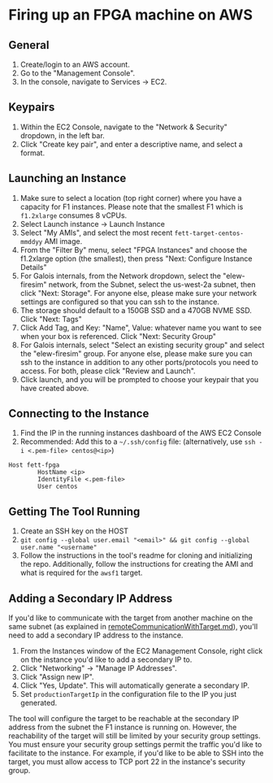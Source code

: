 # Firing up an FPGA machine on AWS

## General

1. Create/login to an AWS account.
2. Go to the "Management Console".
3. In the console, navigate to Services -> EC2.

## Keypairs

1. Within the EC2 Console, navigate to the "Network & Security" dropdown, in the left bar. 
2. Click "Create key pair", and enter a descriptive name, and select a format.

## Launching an Instance

1. Make sure to select a location (top right corner) where you have a capacity for F1 instances. Please note that the smallest F1 which is `f1.2xlarge` consumes 8 vCPUs.
2. Select Launch instance -> Launch Instance
3. Select "My AMIs", and select the most recent `fett-target-centos-mmddyy` AMI image.
4. From the "Filter By" menu, select "FPGA Instances" and choose the f1.2xlarge option (the smallest), then press "Next: Configure Instance Details"
5. For Galois internals, from the Network dropdown, select the "elew-firesim" network, from the Subnet, select the us-west-2a subnet, then click "Next: Storage". For anyone else, please make sure your network settings are configured so that you can ssh to the instance.
6. The storage should default to a 150GB SSD and a 470GB NVME SSD. Click "Next: Tags"
7. Click Add Tag, and Key: "Name", Value: whatever name you want to see when your box is referenced. Click "Next: Security Group"
8. For Galois internals, select "Select an existing security group" and select the "elew-firesim" group. For anyone else, please make sure you can ssh to the instance in addition to any other ports/protocols you need to access. For both, please click "Review and Launch".
9. Click launch, and you will be prompted to choose your keypair that you have created above.

## Connecting to the Instance

1. Find the IP in the running instances dashboard of the AWS EC2 Console
2. Recommended: Add this to a `~/.ssh/config` file: (alternatively, use `ssh -i <.pem-file> centos@<ip>`)
```
Host fett-fpga
        HostName <ip>
        IdentityFile <.pem-file>
        User centos
```

## Getting The Tool Running

1. Create an SSH key on the HOST
2. `git config --global user.email "<email>" && git config --global user.name "<username"`
3. Follow the instructions in the tool's readme for cloning and initializing the repo. Additionally, follow the instructions for creating the AMI and what is required for the `awsf1` target.

## Adding a Secondary IP Address

If you'd like to communicate with the target from another machine on the same
subnet (as explained in [remoteCommunicationWithTarget.md](./remoteCommunicationWithTarget.md)), you'll need to add a secondary IP address to the instance. 

1. From the Instances window of the EC2 Management Console, right click on the
   instance you'd like to add a secondary IP to.
2. Click "Networking" -> "Manage IP Addresses".
3. Click "Assign new IP".
4. Click "Yes, Update".  This will automatically generate a secondary IP.
5. Set `productionTargetIp` in the configuration file to the IP you just generated.

The tool will configure the target to be reachable at the secondary IP address from
the subnet the F1 instance is running on. However, the reachability of the
target will still be limited by your security group settings. You must ensure
your security group settings permit the traffic you'd like to facilitate to the
instance.  For example, if you'd like to be able to SSH into the target, you
must allow access to TCP port 22 in the instance's security group.

